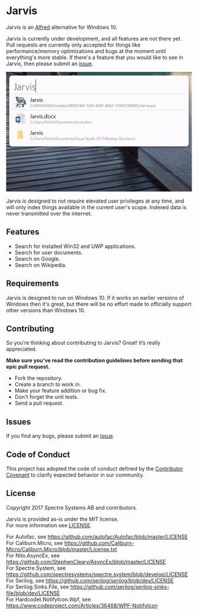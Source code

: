 # Jarvis

Jarvis is an [Alfred](https://www.alfredapp.com/) alternative for Windows 10.

Jarvis is currently under development, and all features are not there yet. Pull requests are currently only accepted for things like performance/memory optimizations and bugs at the moment until everything's more stable. If there's a feature that you would like to see in Jarvis, then please submit an [issue](https://github.com/spectresystems/jarvis/issues).

![Test](/docs/images/jarvis.gif)

Jarvis is designed to not require elevated user privileges at any time, and will only index things available in the current user's scope. Indexed data is never transmitted over the internet.

## Features

* Search for installed Win32 and UWP applications.
* Search for user documents.
* Search on Google.
* Search on Wikipedia.

## Requirements

Jarvis is designed to run on Windows 10. If it works on earlier versions of Windows then it's great, but there will be no effort made to officially support other versions than Windows 10.

## Contributing

So you’re thinking about contributing to Jarvis? Great! It’s really appreciated.

**Make sure you've read the contribution guidelines before sending that epic pull request.**

* Fork the repository.
* Create a branch to work in.
* Make your feature addition or bug fix.
* Don't forget the unit tests.
* Send a pull request.

## Issues

If you find any bugs, please submit an [issue](https://github.com/spectresystems/jarvis/issues).

## Code of Conduct

This project has adopted the code of conduct defined by the [Contributor Covenant](https://www.contributor-covenant.org/) to clarify expected behavior in our community.

## License

Copyright 2017 Spectre Systems AB and contributors.

Jarvis is provided as-is under the MIT license.  
For more information see [LICENSE](https://github.com/spectresystems/jarvis/blob/develop/LICENSE).

For Autofac, see https://github.com/autofac/Autofac/blob/master/LICENSE  
For Caliburn.Micro, see https://github.com/Caliburn-Micro/Caliburn.Micro/blob/master/License.txt  
For Nito.AsyncEx, see https://github.com/StephenCleary/AsyncEx/blob/master/LICENSE  
For Spectre.System, see https://github.com/spectresystems/spectre.system/blob/develop/LICENSE  
For Serilog, see https://github.com/serilog/serilog/blob/dev/LICENSE  
For Serilog.Sinks.File, see https://github.com/serilog/serilog-sinks-file/blob/dev/LICENSE  
For Hardcodet.NotifyIcon.Wpf, see https://www.codeproject.com/Articles/36468/WPF-NotifyIcon
